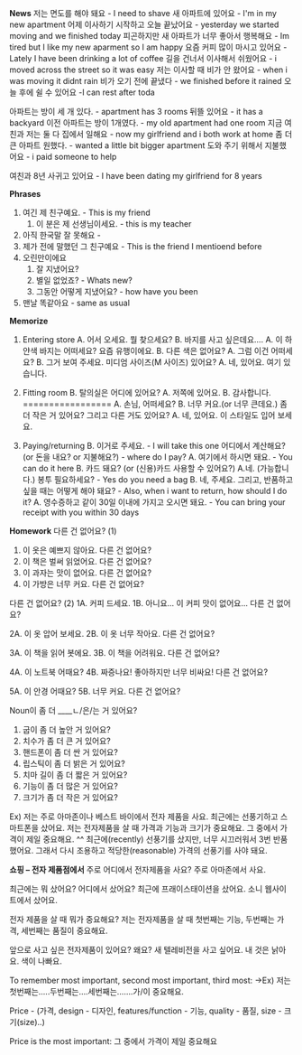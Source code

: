**News**
저는 면도를 해야 돼요 - I need to shave
 새 아파트에 있어요 - I'm in my new apartment
어제 이사하기 시작하고 오늘 끝났어요 - yesterday we started moving and we finished today
피곤하지만 새 아파트가 너무 좋아서 행복해요 - Im tired but I like my new aparment so I am happy
요즘 커피 많이 마시고 있어요 - Lately I have been drinking a lot of coffee
길을 건너서 이사해서 쉬웠어요 - i moved across the street so it was easy
저는 이사할 때 비가 안 왔어요 - when i was moving it didnt rain
비가 오기 전에 끝냈다 - we finished before it rained
오늘 후에 쉴 수 있어요 -I can rest after toda

아파트는 방이 세 개 있다. - apartment has 3 rooms
뒤뜰 있어요 - it has a backyard
이전 아파트는 방이 1개였다. - my old apartment had one room
지금 여친과 저는 둘 다 집에서 일해요 - now my girlfriend and i both work at home
좀 더 큰 아파트 원했다. - wanted a little bit bigger apartment
도와 주기 위해서  지불했어요 - i paid someone to help

여친과 8년 사귀고 있어요 - I have been dating my girlfriend for 8 years

**Phrases**
1. 여긴 제 친구예요. - This is my friend
   1. 이 분은 제 선생님이세요. - this is my teacher
2. 아직 한국말 잘 못해요 -
3. 제가 전에 말했던 그 친구예요 - This is the friend I mentioend before
4. 오린만이에요
   1. 잘 지냈어요?
   2. 별일 없었죠? - Whats new?
   3. 그동안 어떻게 지냈어요? - how have you been
5. 맨날 똑같아요 - same as usual


**Memorize**
1. Entering store
A. 어서 오세요. 뭘 찾으세요?
B. 바지를 사고 싶은데요….
A. 이 하얀색 바지는 어떠세요?
    요즘 유행이에요.
B. 다른 색은 없어요?
A. 그럼 이건 어떠세요?
B. 그거 보여 주세요. 미디엄 사이즈(M 사이즈) 있어요?
A. 네, 있어요. 여기 있습니다.

2. Fitting room
B. 탈의실은 어디에 있어요?
A. 저쪽에 있어요.
B. 감사합니다.
=================
A. 손님, 어떠세요?
B. 너무 커요.(or 너무 큰데요.) 좀 더 작은 거 있어요?
   그리고 다른 거도 있어요?
A. 네, 있어요. 이 스타일도 입어 보세요.

3. Paying/returning
B. 이거로 주세요. - I will take this one
    어디에서 계산해요?(or 돈을 내요? or 지불해요?) - where do I pay?
A. 여기에서 하시면 돼요. - You can do it here
B. 카드 돼요?  (or (신용)카드 사용할 수 있어요?)
A.네. (가능합니다.) 봉투 필요하세요? - Yes do you need a bag
B. 네, 주세요.
    그리고, 반품하고 싶을 때는 어떻게 해야 돼요? - Also, when i want to return, how should I do it?
A. 영수증하고 같이 30일 이내에 가지고 오시면 돼요. - You can bring your receipt with you within 30 days



**Homework**
다른 건 없어요? (1)
1. 이 옷은 예쁘지 않아요. 다른 건 없어요?
2. 이 책은 벌써 읽었어요. 다른 건 없어요?
3. 이 과자는 맛이 없어요. 다른 건 없어요?
4. 이 가방은 너무 커요. 다른 건 없어요?

다른 건 없어요? (2)
1A. 커피 드세요.
1B. 아니요... 이 커피 맛이 없어요... 다른 건 없어요?

2A. 이 옷 압어 보세요.
2B. 이 옷 너무 작아요. 다른 건 없어요?

3A. 이 책을 읽어 봇에요.
3B. 이 책을 어려워요. 다른 건 없어요?

4A. 이 노트북 어때요?
4B. 짜증나요! 좋아하지만 너무 비싸요! 다른 건 없어요?

5A. 이 안경 어때요?
5B. 너무 커요. 다른 건 없어요?

Noun이 좀 더 ____ㄴ/은/는 거 있어요?
1. 굽이 좀 더 높안 거 있어요?
2. 치수가 좀 더 큰 거 있어요?
3. 핸드폰이 좀 더 싼 거 있어요?
4. 립스틱이 좀 더 밝은 거 있어요?
5. 치마 길이 좀 더 짧은 거 있어요?
6. 기능이 좀 더 많은 거 있어요?
7. 크기가 좀 더 작은 거 있어요?

Ex)
저는 주로 아마존이나 베스트 바이에서 전자 제품을 사요.
최근에는 선풍기하고 스마트폰을 샀어요.
저는 전자제품을 살 때 가격과 기능과 크기가 중요해요.
그 중에서 가격이 제일 중요해요. ^^
최근에(recently) 선풍기를 샀지만, 너무 시끄러워서 3번 반품했어요.
그래서 다시 조용하고 적당한(reasonable) 가격의 선풍기를 사야 돼요.

**쇼핑 – 전자 제품점에서**
주로 어디에서 전자제품을 사요?
주로 아마존에서 사요.

최근에는 뭐 샀어요? 어디에서 샀어요?
최근에 프래이스태이션을 샀어요. 소니 웹사이트에서 샀어요.

전자 제품을 살 때 뭐가 중요해요?
저는 전자제품을 살 때 첫번째는 기능, 두번째는 가격, 세번째는 품질이 중요해요.

앞으로 사고 싶은 전자제품이 있어요? 왜요?
새 텔레비전을 사고 싶어요.  내 것은 낡아요. 색이 나빠요.

To remember
most important, second most important, third most:
->Ex) 저는 첫번째는…..두번째는….세번째는…….가/이 중요해요.





Price - (가격,
design - 디자인,
features/function - 기능,
quality - 품질,
size - 크기(size)..)

Price is the most important:
그 중에서 가격이 제일 중요해요